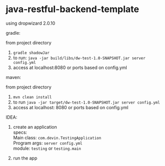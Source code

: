 # java-restful-backend-template

using dropwizard 2.0.10

gradle:

from project directory
1. `gradle shadowJar`
2. to run: `java -jar build/libs/dw-test-1.0-SNAPSHOT.jar server config.yml`
3. access at localhost:8080 or ports based on config.yml


maven:

from project directory
1. `mvn clean install`
2. to run `java -jar target/dw-test-1.0-SNAPSHOT.jar server config.yml`
3. access at localhost: 8080 or ports based on config.yml


IDEA:
1. create an application  
specs:  
Main class: `com.devin.TestingApplication`  
Program args: `server config.yml`  
module: `testing` or `testing.main`  

2. run the app
